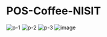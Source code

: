 # POS-Coffee-NISIT
![p-1](https://github.com/user-attachments/assets/ea4aef07-0c31-4824-a163-cebfbb1cf546)
![p-2](https://github.com/user-attachments/assets/18838196-dfe9-45c5-b81b-6983add2bffe)
![p-3](https://github.com/user-attachments/assets/38a9addb-8598-4dae-98ee-9ab67de74687)
![image](https://github.com/user-attachments/assets/cf1f50f4-ae15-4c4b-9215-26748ff64dba)
